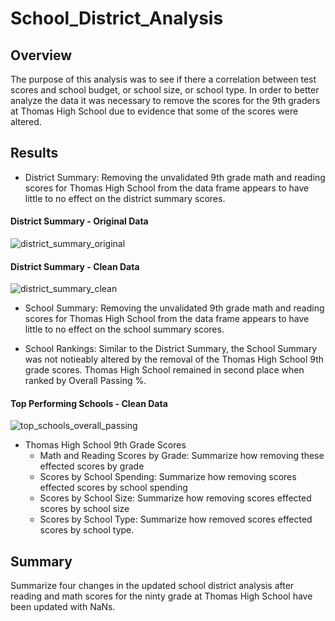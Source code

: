 # School_District_Analysis
## Overview 
The purpose of this analysis was to see if there a correlation between test scores and school budget, or school size, or school type.  In order to better analyze the data it was necessary to remove the scores for the 9th graders at Thomas High School due to evidence that some of the scores were altered. 
## Results
* District Summary: Removing the unvalidated 9th grade math and reading scores for Thomas High School from the data frame appears to have little to no effect on the district summary scores. 
#### District Summary - Original Data
![district_summary_original](https://user-images.githubusercontent.com/106352711/176973164-b416a3fb-ddd8-4c78-8634-5c7aecb4f57a.png)
#### District Summary - Clean Data
![district_summary_clean](https://user-images.githubusercontent.com/106352711/176973186-9579b0bf-15a2-42fd-840f-5a44a8ef730f.png)
* School Summary: Removing the unvalidated 9th grade math and reading scores for Thomas High School from the data frame appears to have little to no effect on the school summary scores.


* School Rankings: Similar to the District Summary, the School Summary was not notieably altered by the removal of the Thomas High School 9th grade scores.  Thomas High School remained in second place when ranked by Overall Passing %.
#### Top Performing Schools - Clean Data
![top_schools_overall_passing](https://user-images.githubusercontent.com/106352711/176973403-c5ae40f2-297e-429c-b499-f67bc0740e68.png)
* Thomas High School 9th Grade Scores
  * Math and Reading Scores by Grade: Summarize how removing these effected scores by grade
  * Scores by School Spending: Summarize how removing scores effected scores by school spending
  * Scores by School Size: Summarize how removing scores effected scores by school size
  * Scores by School Type: Summarize how removed scores effected scores by school type.

## Summary
Summarize four changes in the updated school district analysis after reading and math scores for the ninty grade at Thomas High School have been updated with NaNs.
